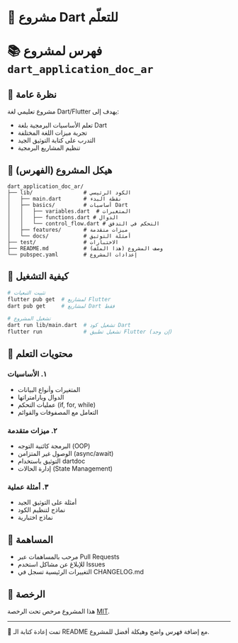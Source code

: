 # 🎯 مشروع Dart للتعلّم

# 📚 فهرس لمشروع `dart_application_doc_ar`

## 📌 نظرة عامة
مشروع تعليمي لغة Dart/Flutter يهدف إلى:
- تعلم الأساسيات البرمجية بلغة Dart
- تجربة ميزات اللغة المختلفة
- التدرب على كتابة التوثيق الجيد
- تنظيم المشاريع البرمجية

## 📂 هيكل المشروع (الفهرس)
```
dart_application_doc_ar/
├── lib/                # الكود الرئيسي
│   ├── main.dart       # نقطة البدء
│   ├── basics/         # أساسيات Dart
│   │   ├── variables.dart  # المتغيرات
│   │   ├── functions.dart # الدوال
│   │   └── control_flow.dart # التحكم في التدفق
│   ├── features/       # ميزات متقدمة
│   └── docs/           # أمثلة التوثيق
├── test/               # الاختبارات
├── README.md           # وصف المشروع (هذا الملف)
└── pubspec.yaml        # إعدادات المشروع
```

## 🚀 كيفية التشغيل
```bash
# تثبيت التبعيات
flutter pub get  # لمشاريع Flutter
dart pub get     # لمشاريع Dart فقط

# تشغيل المشروع
dart run lib/main.dart  # تشغيل كود Dart
flutter run             # تشغيل تطبيق Flutter (إن وجد)
```

## 📖 محتويات التعلم
### ١. الأساسيات
- المتغيرات وأنواع البيانات
- الدوال وبارامتراتها
- عمليات التحكم (if, for, while)
- التعامل مع المصفوفات والقوائم

### ٢. ميزات متقدمة
- البرمجة كائنية التوجه (OOP)
- الوصول غير المتزامن (async/await)
- التوثيق باستخدام dartdoc
- إدارة الحالات (State Management)

### ٣. أمثلة عملية
- أمثلة على التوثيق الجيد
- نماذج لتنظيم الكود
- نماذج اختبارية

## 🤝 المساهمة
- مرحب بالمساهمات عبر Pull Requests
- للإبلاغ عن مشاكل استخدم Issues
- التغييرات الرئيسية تسجل في CHANGELOG.md

## 📜 الرخصة
هذا المشروع مرخص تحت الرخصة [MIT](LICENSE).

---

🔄 تمت إعادة كتابة الـ README مع إضافة فهرس واضح وهيكلة أفضل للمشروع.